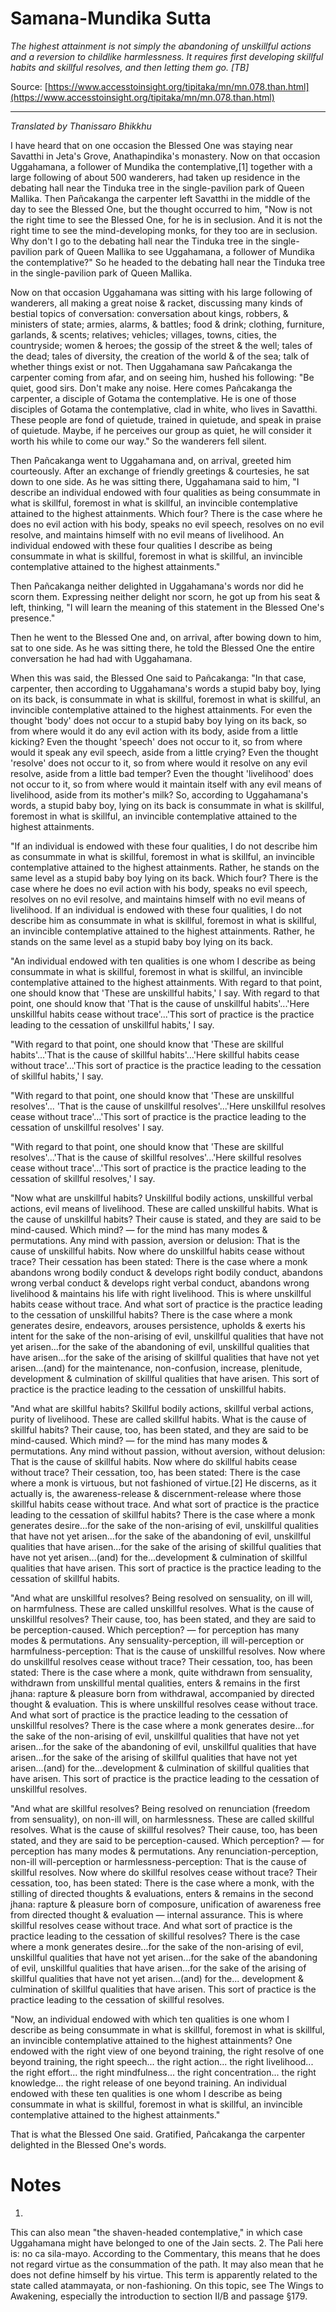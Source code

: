 # Samana-Mundika Sutta

*The highest attainment is not simply the abandoning of unskillful actions and a reversion to childlike harmlessness. It requires first developing skillful habits and skillful resolves, and then letting them go. [TB]*

Source: [https://www.accesstoinsight.org/tipitaka/mn/mn.078.than.html](https://www.accesstoinsight.org/tipitaka/mn/mn.078.than.html)

---

*Translated by Thanissaro Bhikkhu*

I have heard that on one occasion the Blessed One was staying near Savatthi in Jeta's Grove, Anathapindika's monastery. Now on that occasion Uggahamana, a follower of Mundika the contemplative,[1] together with a large following of about 500 wanderers, had taken up residence in the debating hall near the Tinduka tree in the single-pavilion park of Queen Mallika. Then Pañcakanga the carpenter left Savatthi in the middle of the day to see the Blessed One, but the thought occurred to him, "Now is not the right time to see the Blessed One, for he is in seclusion. And it is not the right time to see the mind-developing monks, for they too are in seclusion. Why don't I go to the debating hall near the Tinduka tree in the single-pavilion park of Queen Mallika to see Uggahamana, a follower of Mundika the contemplative?" So he headed to the debating hall near the Tinduka tree in the single-pavilion park of Queen Mallika.

Now on that occasion Uggahamana was sitting with his large following of wanderers, all making a great noise & racket, discussing many kinds of bestial topics of conversation: conversation about kings, robbers, & ministers of state; armies, alarms, & battles; food & drink; clothing, furniture, garlands, & scents; relatives; vehicles; villages, towns, cities, the countryside; women & heroes; the gossip of the street & the well; tales of the dead; tales of diversity, the creation of the world & of the sea; talk of whether things exist or not. Then Uggahamana saw Pañcakanga the carpenter coming from afar, and on seeing him, hushed his following: "Be quiet, good sirs. Don't make any noise. Here comes Pañcakanga the carpenter, a disciple of Gotama the contemplative. He is one of those disciples of Gotama the contemplative, clad in white, who lives in Savatthi. These people are fond of quietude, trained in quietude, and speak in praise of quietude. Maybe, if he perceives our group as quiet, he will consider it worth his while to come our way." So the wanderers fell silent.

Then Pañcakanga went to Uggahamana and, on arrival, greeted him courteously. After an exchange of friendly greetings & courtesies, he sat down to one side. As he was sitting there, Uggahamana said to him, "I describe an individual endowed with four qualities as being consummate in what is skillful, foremost in what is skillful, an invincible contemplative attained to the highest attainments. Which four? There is the case where he does no evil action with his body, speaks no evil speech, resolves on no evil resolve, and maintains himself with no evil means of livelihood. An individual endowed with these four qualities I describe as being consummate in what is skillful, foremost in what is skillful, an invincible contemplative attained to the highest attainments."

Then Pañcakanga neither delighted in Uggahamana's words nor did he scorn them. Expressing neither delight nor scorn, he got up from his seat & left, thinking, "I will learn the meaning of this statement in the Blessed One's presence."

Then he went to the Blessed One and, on arrival, after bowing down to him, sat to one side. As he was sitting there, he told the Blessed One the entire conversation he had had with Uggahamana.

When this was said, the Blessed One said to Pañcakanga: "In that case, carpenter, then according to Uggahamana's words a stupid baby boy, lying on its back, is consummate in what is skillful, foremost in what is skillful, an invincible contemplative attained to the highest attainments. For even the thought 'body' does not occur to a stupid baby boy lying on its back, so from where would it do any evil action with its body, aside from a little kicking? Even the thought 'speech' does not occur to it, so from where would it speak any evil speech, aside from a little crying? Even the thought 'resolve' does not occur to it, so from where would it resolve on any evil resolve, aside from a little bad temper? Even the thought 'livelihood' does not occur to it, so from where would it maintain itself with any evil means of livelihood, aside from its mother's milk? So, according to Uggahamana's words, a stupid baby boy, lying on its back is consummate in what is skillful, foremost in what is skillful, an invincible contemplative attained to the highest attainments.

"If an individual is endowed with these four qualities, I do not describe him as consummate in what is skillful, foremost in what is skillful, an invincible contemplative attained to the highest attainments. Rather, he stands on the same level as a stupid baby boy lying on its back. Which four? There is the case where he does no evil action with his body, speaks no evil speech, resolves on no evil resolve, and maintains himself with no evil means of livelihood. If an individual is endowed with these four qualities, I do not describe him as consummate in what is skillful, foremost in what is skillful, an invincible contemplative attained to the highest attainments. Rather, he stands on the same level as a stupid baby boy lying on its back.

"An individual endowed with ten qualities is one whom I describe as being consummate in what is skillful, foremost in what is skillful, an invincible contemplative attained to the highest attainments. With regard to that point, one should know that 'These are unskillful habits,' I say. With regard to that point, one should know that 'That is the cause of unskillful habits'...'Here unskillful habits cease without trace'...'This sort of practice is the practice leading to the cessation of unskillful habits,' I say.

"With regard to that point, one should know that 'These are skillful habits'...'That is the cause of skillful habits'...'Here skillful habits cease without trace'...'This sort of practice is the practice leading to the cessation of skillful habits,' I say.

"With regard to that point, one should know that 'These are unskillful resolves'... 'That is the cause of unskillful resolves'...'Here unskillful resolves cease without trace'...'This sort of practice is the practice leading to the cessation of unskillful resolves' I say.

"With regard to that point, one should know that 'These are skillful resolves'...'That is the cause of skillful resolves'...'Here skillful resolves cease without trace'...'This sort of practice is the practice leading to the cessation of skillful resolves,' I say.

"Now what are unskillful habits? Unskillful bodily actions, unskillful verbal actions, evil means of livelihood. These are called unskillful habits. What is the cause of unskillful habits? Their cause is stated, and they are said to be mind-caused. Which mind? — for the mind has many modes & permutations. Any mind with passion, aversion or delusion: That is the cause of unskillful habits. Now where do unskillful habits cease without trace? Their cessation has been stated: There is the case where a monk abandons wrong bodily conduct & develops right bodily conduct, abandons wrong verbal conduct & develops right verbal conduct, abandons wrong livelihood & maintains his life with right livelihood. This is where unskillful habits cease without trace. And what sort of practice is the practice leading to the cessation of unskillful habits? There is the case where a monk generates desire, endeavors, arouses persistence, upholds & exerts his intent for the sake of the non-arising of evil, unskillful qualities that have not yet arisen...for the sake of the abandoning of evil, unskillful qualities that have arisen...for the sake of the arising of skillful qualities that have not yet arisen...(and) for the maintenance, non-confusion, increase, plenitude, development & culmination of skillful qualities that have arisen. This sort of practice is the practice leading to the cessation of unskillful habits.

"And what are skillful habits? Skillful bodily actions, skillful verbal actions, purity of livelihood. These are called skillful habits. What is the cause of skillful habits? Their cause, too, has been stated, and they are said to be mind-caused. Which mind? — for the mind has many modes & permutations. Any mind without passion, without aversion, without delusion: That is the cause of skillful habits. Now where do skillful habits cease without trace? Their cessation, too, has been stated: There is the case where a monk is virtuous, but not fashioned of virtue.[2] He discerns, as it actually is, the awareness-release & discernment-release where those skillful habits cease without trace. And what sort of practice is the practice leading to the cessation of skillful habits? There is the case where a monk generates desire...for the sake of the non-arising of evil, unskillful qualities that have not yet arisen...for the sake of the abandoning of evil, unskillful qualities that have arisen...for the sake of the arising of skillful qualities that have not yet arisen...(and) for the...development & culmination of skillful qualities that have arisen. This sort of practice is the practice leading to the cessation of skillful habits.

"And what are unskillful resolves? Being resolved on sensuality, on ill will, on harmfulness. These are called unskillful resolves. What is the cause of unskillful resolves? Their cause, too, has been stated, and they are said to be perception-caused. Which perception? — for perception has many modes & permutations. Any sensuality-perception, ill will-perception or harmfulness-perception: That is the cause of unskillful resolves. Now where do unskillful resolves cease without trace? Their cessation, too, has been stated: There is the case where a monk, quite withdrawn from sensuality, withdrawn from unskillful mental qualities, enters & remains in the first jhana: rapture & pleasure born from withdrawal, accompanied by directed thought & evaluation. This is where unskillful resolves cease without trace. And what sort of practice is the practice leading to the cessation of unskillful resolves? There is the case where a monk generates desire...for the sake of the non-arising of evil, unskillful qualities that have not yet arisen...for the sake of the abandoning of evil, unskillful qualities that have arisen...for the sake of the arising of skillful qualities that have not yet arisen...(and) for the...development & culmination of skillful qualities that have arisen. This sort of practice is the practice leading to the cessation of unskillful resolves.

"And what are skillful resolves? Being resolved on renunciation (freedom from sensuality), on non-ill will, on harmlessness. These are called skillful resolves. What is the cause of skillful resolves? Their cause, too, has been stated, and they are said to be perception-caused. Which perception? — for perception has many modes & permutations. Any renunciation-perception, non-ill will-perception or harmlessness-perception: That is the cause of skillful resolves. Now where do skillful resolves cease without trace? Their cessation, too, has been stated: There is the case where a monk, with the stilling of directed thoughts & evaluations, enters & remains in the second jhana: rapture & pleasure born of composure, unification of awareness free from directed thought & evaluation — internal assurance. This is where skillful resolves cease without trace. And what sort of practice is the practice leading to the cessation of skillful resolves? There is the case where a monk generates desire...for the sake of the non-arising of evil, unskillful qualities that have not yet arisen...for the sake of the abandoning of evil, unskillful qualities that have arisen...for the sake of the arising of skillful qualities that have not yet arisen...(and) for the... development & culmination of skillful qualities that have arisen. This sort of practice is the practice leading to the cessation of skillful resolves.

"Now, an individual endowed with which ten qualities is one whom I describe as being consummate in what is skillful, foremost in what is skillful, an invincible contemplative attained to the highest attainments? One endowed with the right view of one beyond training, the right resolve of one beyond training, the right speech... the right action... the right livelihood... the right effort... the right mindfulness... the right concentration... the right knowledge... the right release of one beyond training. An individual endowed with these ten qualities is one whom I describe as being consummate in what is skillful, foremost in what is skillful, an invincible contemplative attained to the highest attainments."

That is what the Blessed One said. Gratified, Pañcakanga the carpenter delighted in the Blessed One's words.

# Notes


1.
This can also mean "the shaven-headed contemplative," in which case Uggahamana might have belonged to one of the Jain sects.
2.
The Pali here is: no ca sila-mayo. According to the Commentary, this means that he does not regard virtue as the consummation of the path. It may also mean that he does not define himself by his virtue. This term is apparently related to the state called atammayata, or non-fashioning. On this topic, see The Wings to Awakening, especially the introduction to section II/B and passage §179.
